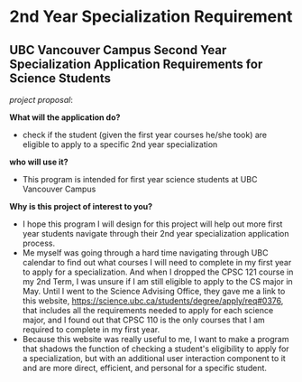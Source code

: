 # 2nd Year Specialization Requirement

## UBC Vancouver Campus Second Year Specialization Application Requirements for Science Students

*project proposal*:

**What will the application do?** 
- check if the student (given the first year courses he/she took) are eligible to apply to
a specific 2nd year specialization

**who will use it?**
- This program is intended for first year science students at UBC Vancouver Campus

**Why is this project of interest to you?**
- I hope this program I will design for this project will help out more first year students navigate through their 2nd 
year specialization application process.
- Me myself was going through a hard time navigating through UBC calendar to find out what courses I will need to 
complete in my first year to apply for a specialization. And when I dropped the CPSC 121 course in my
2nd Term, I was unsure if I am still eligible to apply to the CS major in May. Until I went to the Science Advising 
Office, they gave me a link to this website, https://science.ubc.ca/students/degree/apply/req#0376, that includes
all the requirements needed to apply for each science major, and I found out that CPSC 110 is the only courses that I 
am required to complete in my first year. 
- Because this website was really useful to me, I want to make a program that 
shadows the function of checking a student's eligibility to apply for a specialization, but with an additional user 
interaction component to it and are more direct, efficient, and personal for a specific student. 
